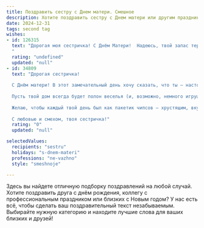 ```yaml
---
title: Поздравить сестру с Днем матери. Смешное
description: Хотите поздравить сестру с Днем матери или другим праздником? Наш ИИ создаст незабываемое поздравление, а вы обязательно выделитесь среди других.  
date: 2024-12-31
tags: second tag
wishes:
- id: 126315
  text: "Дорогая моя сестричка! С Днём Матери!  Надеюсь, твой запас терпения сегодня неисчерпаем, а запас кофе — пополнен до максимума!  Пусть твои дети будут сегодня ангелами (ну, или хотя бы не совсем бесами), а ты — королевой праздника!  Целую крепко!
  "
  rating: "undefined"
  updated: "null"
- id: 34809
  text: "Дорогая сестричка!
  
  С Днём матери! В этот замечательный день хочу сказать, что ты – настоящая супергероиня! Не у всех есть возможность принимать душ, пить кофе в тишине и есть шоколад без последствий, но ты умудряешься всё это делать одновременно с отрастившимся «мамским» шестым чувством!
  
  Пусть твой дом всегда будет полон веселья (и, возможно, немного игрушек), а рядом будут только самые веселые и забавные мальчишки и девчонки, которые сделают каждый день ярче и смешнее.
  
  Желаю, чтобы каждый твой день был как пакетик чипсов – хрустящим, вкусным и с возможностью устроить себе маленький праздник на диване!
  
  С любовью и смехом, твоя сестричка!"
  rating: "0"
  updated: "null"

selectedValues:
  recipients: "sestru"
  holidays: "s-dnem-materi"
  professions: "ne-vazhno"
  style: "smeshnoje"

---
```


Здесь вы найдете отличную подборку поздравлений на любой случай. 
Хотите поздравить друга с днём рождения, коллегу с профессиональным праздником или близких с Новым годом? У нас есть всё, чтобы сделать ваш поздравительный текст незабываемым. Выбирайте нужную категорию и находите лучшие слова для ваших близких и друзей!
